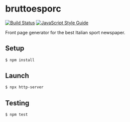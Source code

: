 # bruttoesporc

[![Build Status][ico-github-actions]][link-github-actions]
[![JavaScript Style Guide][ico-standard]][link-standard]

Front page generator for the best Italian sport newspaper.


## Setup

``` bash
$ npm install
```


## Launch

``` bash
$ npx http-server
```


## Testing

``` bash
$ npm test
```


[ico-github-actions]: https://github.com/DavidePastore/bruttoesporc/workflows/Run%20tests/badge.svg?branch=master
[ico-standard]: https://img.shields.io/badge/code_style-standard-brightgreen.svg

[link-github-actions]: https://github.com/DavidePastore/bruttoesporc/actions?query=workflow%3A%22Run+tests%22
[link-standard]: https://standardjs.com